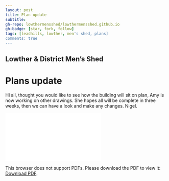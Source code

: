 ```yaml
---
layout: post
title: Plan update
subtitle:
gh-repo: lowthermensshed/lowthermensshed.github.io
gh-badge: [star, fork, follow]
tags: [leadhills, lowther, men's shed, plans]
comments: true
---
```

## Lowther & District Men’s Shed 

# Plans update
Hi all, thought you would like to see how the building will sit on plan, Amy is now working on other drawings.
She hopes all will be complete in three weeks, then we can have a look and make any changes. 
Nigel.

<object data="../assets/img/Draft_Plans.pdf" type="application/pdf" width="750px" height="750px">
    <embed src="../assets/img/Draft_Plans.pdf" type="application/pdf">
        <p>This browser does not support PDFs. Please download the PDF to view it: <a href="../assets/img/Draft_Plans.pdf">Download PDF</a>.</p>
    </embed>
</object>

